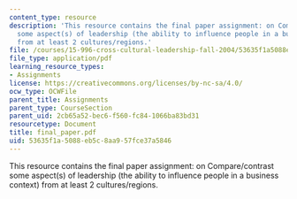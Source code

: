 ```yaml
---
content_type: resource
description: 'This resource contains the final paper assignment: on Compare/contrast
  some aspect(s) of leadership (the ability to influence people in a business context)
  from at least 2 cultures/regions.'
file: /courses/15-996-cross-cultural-leadership-fall-2004/53635f1a5088eb5c8aa957fce37a5846_final_paper.pdf
file_type: application/pdf
learning_resource_types:
- Assignments
license: https://creativecommons.org/licenses/by-nc-sa/4.0/
ocw_type: OCWFile
parent_title: Assignments
parent_type: CourseSection
parent_uid: 2cb65a52-bec6-f560-fc84-1066ba83bd31
resourcetype: Document
title: final_paper.pdf
uid: 53635f1a-5088-eb5c-8aa9-57fce37a5846
---
```

This resource contains the final paper assignment: on Compare/contrast some aspect(s) of leadership (the ability to influence people in a business context) from at least 2 cultures/regions.